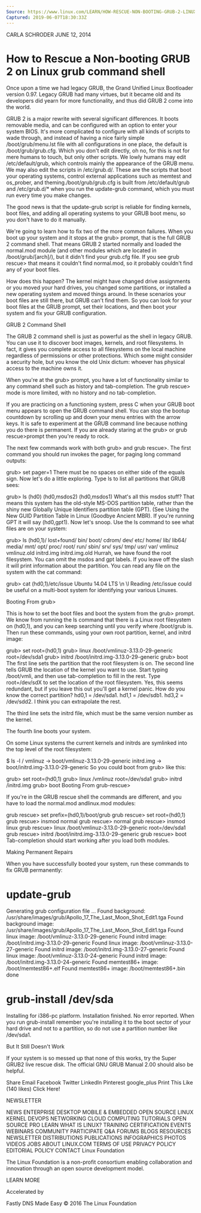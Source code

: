 ```yaml
---
Source: https://www.linux.com/LEARN/HOW-RESCUE-NON-BOOTING-GRUB-2-LINUX?fbclid=IwAR27XQh9aDXY19sw_n2aKD0NBzukR8zx0aoRVGMmmNCJMZChTyog_S6_mJU
Captured: 2019-06-07T18:30:33Z
---
```


CARLA SCHRODER
JUNE 12, 2014

# How to Rescue a Non-booting GRUB 2 on Linux grub command shell

Once upon a time we had legacy GRUB, the Grand Unified Linux Bootloader version 0.97. Legacy GRUB had many virtues, but it became old and its developers did yearn for more functionality, and thus did GRUB 2 come into the world.

GRUB 2 is a major rewrite with several significant differences. It boots removable media, and can be configured with an option to enter your system BIOS. It's more complicated to configure with all kinds of scripts to wade through, and instead of having a nice fairly simple /boot/grub/menu.lst file with all configurations in one place, the default is /boot/grub/grub.cfg. Which you don't edit directly, oh no, for this is not for mere humans to touch, but only other scripts. We lowly humans may edit /etc/default/grub, which controls mainly the appearance of the GRUB menu. We may also edit the scripts in /etc/grub.d/. These are the scripts that boot your operating systems, control external applications such as memtest and os_prober, and theming./boot/grub/grub.cfg is built from /etc/default/grub and /etc/grub.d/* when you run the update-grub command, which you must run every time you make changes.

The good news is that the update-grub script is reliable for finding kernels, boot files, and adding all operating systems to your GRUB boot menu, so you don't have to do it manually.

We're going to learn how to fix two of the more common failures. When you boot up your system and it stops at the grub> prompt, that is the full GRUB 2 command shell. That means GRUB 2 started normally and loaded the normal.mod module (and other modules which are located in /boot/grub/[arch]/), but it didn't find your grub.cfg file. If you see grub rescue> that means it couldn't find normal.mod, so it probably couldn't find any of your boot files.

How does this happen? The kernel might have changed drive assignments or you moved your hard drives, you changed some partitions, or installed a new operating system and moved things around. In these scenarios your boot files are still there, but GRUB can't find them. So you can look for your boot files at the GRUB prompt, set their locations, and then boot your system and fix your GRUB configuration.

GRUB 2 Command Shell

The GRUB 2 command shell is just as powerful as the shell in legacy GRUB. You can use it to discover boot images, kernels, and root filesystems. In fact, it gives you complete access to all filesystems on the local machine regardless of permissions or other protections. Which some might consider a security hole, but you know the old Unix dictum: whoever has physical access to the machine owns it.

When you're at the grub> prompt, you have a lot of functionality similar to any command shell such as history and tab-completion. The grub rescue> mode is more limited, with no history and no tab-completion.

If you are practicing on a functioning system, press C when your GRUB boot menu appears to open the GRUB command shell. You can stop the bootup countdown by scrolling up and down your menu entries with the arrow keys. It is safe to experiment at the GRUB command line because nothing you do there is permanent. If you are already staring at the grub> or grub rescue>prompt then you're ready to rock.

The next few commands work with both grub> and grub rescue>. The first command you should run invokes the pager, for paging long command outputs:

grub> set pager=1
There must be no spaces on either side of the equals sign. Now let's do a little exploring. Type ls to list all partitions that GRUB sees:

grub> ls
(hd0) (hd0,msdos2) (hd0,msdos1)
What's all this msdos stuff? That means this system has the old-style MS-DOS partition table, rather than the shiny new Globally Unique Identifiers partition table (GPT). (See Using the New GUID Partition Table in Linux (Goodbye Ancient MBR). If you're running GPT it will say (hd0,gpt1). Now let's snoop. Use the ls command to see what files are on your system:

grub> ls (hd0,1)/
lost+found/ bin/ boot/ cdrom/ dev/ etc/ home/  lib/
lib64/ media/ mnt/ opt/ proc/ root/ run/ sbin/ 
srv/ sys/ tmp/ usr/ var/ vmlinuz vmlinuz.old 
initrd.img initrd.img.old
Hurrah, we have found the root filesystem. You can omit the msdos and gpt labels. If you leave off the slash it will print information about the partition. You can read any file on the system with the cat command:

grub> cat (hd0,1)/etc/issue
Ubuntu 14.04 LTS \n \l
Reading /etc/issue could be useful on a multi-boot system for identifying your various Linuxes.

Booting From grub>

This is how to set the boot files and boot the system from the grub> prompt. We know from running the ls command that there is a Linux root filesystem on (hd0,1), and you can keep searching until you verify where /boot/grub is. Then run these commands, using your own root partition, kernel, and initrd image:

grub> set root=(hd0,1)
grub> linux /boot/vmlinuz-3.13.0-29-generic root=/dev/sda1
grub> initrd /boot/initrd.img-3.13.0-29-generic
grub> boot
The first line sets the partition that the root filesystem is on. The second line tells GRUB the location of the kernel you want to use. Start typing /boot/vmli, and then use tab-completion to fill in the rest. Type root=/dev/sdX to set the location of the root filesystem. Yes, this seems redundant, but if you leave this out you'll get a kernel panic. How do you know the correct partition? hd0,1 = /dev/sda1. hd1,1 = /dev/sdb1. hd3,2 = /dev/sdd2. I think you can extrapolate the rest.

The third line sets the initrd file, which must be the same version number as the kernel.

The fourth line boots your system.

On some Linux systems the current kernels and initrds are symlinked into the top level of the root filesystem:

$ ls -l /
vmlinuz -> boot/vmlinuz-3.13.0-29-generic
initrd.img -> boot/initrd.img-3.13.0-29-generic
So you could boot from grub> like this:

grub> set root=(hd0,1)
grub> linux /vmlinuz root=/dev/sda1
grub> initrd /initrd.img
grub> boot
Booting From grub-rescue>

If you're in the GRUB rescue shell the commands are different, and you have to load the normal.mod andlinux.mod modules:

grub rescue> set prefix=(hd0,1)/boot/grub
grub rescue> set root=(hd0,1)
grub rescue> insmod normal
grub rescue> normal
grub rescue> insmod linux
grub rescue> linux /boot/vmlinuz-3.13.0-29-generic root=/dev/sda1
grub rescue> initrd /boot/initrd.img-3.13.0-29-generic
grub rescue> boot
Tab-completion should start working after you load both modules.

Making Permanent Repairs

When you have successfully booted your system, run these commands to fix GRUB permanently:

# update-grub
Generating grub configuration file ...
Found background: /usr/share/images/grub/Apollo_17_The_Last_Moon_Shot_Edit1.tga
Found background image: /usr/share/images/grub/Apollo_17_The_Last_Moon_Shot_Edit1.tga
Found linux image: /boot/vmlinuz-3.13.0-29-generic
Found initrd image: /boot/initrd.img-3.13.0-29-generic
Found linux image: /boot/vmlinuz-3.13.0-27-generic
Found initrd image: /boot/initrd.img-3.13.0-27-generic
Found linux image: /boot/vmlinuz-3.13.0-24-generic
Found initrd image: /boot/initrd.img-3.13.0-24-generic
Found memtest86+ image: /boot/memtest86+.elf
Found memtest86+ image: /boot/memtest86+.bin
done
# grub-install /dev/sda
Installing for i386-pc platform.
Installation finished. No error reported.
When you run grub-install remember you're installing it to the boot sector of your hard drive and not to a partition, so do not use a partition number like /dev/sda1.

But It Still Doesn't Work

If your system is so messed up that none of this works, try the Super GRUB2 live rescue disk. The official GNU GRUB Manual 2.00 should also be helpful.

Share Email Facebook Twitter LinkedIn Pinterest google_plus Print This Like  (140 likes)
Click Here!

NEWSLETTER


NEWS
ENTERPRISE
DESKTOP
MOBILE & EMBEDDED
OPEN SOURCE
LINUX KERNEL
DEVOPS
NETWORKING
CLOUD COMPUTING
TUTORIALS
OPEN SOURCE PRO
LEARN
WHAT IS LINUX?
TRAINING
CERTIFICATION
EVENTS
WEBINARS
COMMUNITY
PARTICIPATE
Q&A
FORUMS
BLOGS
RESOURCES
NEWSLETTER
DISTRIBUTIONS
PUBLICATIONS
INFOGRAPHICS
PHOTOS
VIDEOS
JOBS
ABOUT LINUX.COM
TERMS OF USE
PRIVACY POLICY
EDITORIAL POLICY
CONTACT
Linux Foundation

The Linux Foundation is a non-profit consortium enabling collaboration and innovation through an open source development model.

LEARN MORE

Accelerated by

Fastly
DNS Made Easy
© 2016 The Linux Foundation
